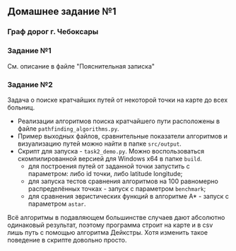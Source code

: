 ## Домашнее задание №1
### Граф дорог г. Чебоксары

### Задание №1
См. описание в файле "Пояснительная записка"

### Задание №2
Задача о поиске кратчайших путей от некоторой точки на карте до всех больниц.
* Реализации алгоритмов поиска кратчайшего пути расположены в файле `pathfinding_algorithms.py`.
* Пример выходных файлов, сравнительные показатели алгоритмов и визуализацию путей можно найти в папке `src/output`.
* Скрипт для запуска - `task2_demo.py`. Можно воспользоваться скомпилированной версией для Windows x64 в папке `build`.
	* для построения путей от заданной точки запустить с параметром: либо id точки, либо latitude longitude;
	* для запуска тестов сравнения алгоритмов на 100 равномерно распределённых точках - запуск с параметром `benchmark`;
	* для сравнения эвристических функций в алгоритме A* - запуск с параметром `astar`.

Всё алгоритмы в подавляющем большинстве случаев дают абсолютно одинаковый результат, поэтому программа строит на карте и в csv лишь путь с помощью алгоритма Дейкстры. Хотя изменить такое поведение в скрипте довольно просто.